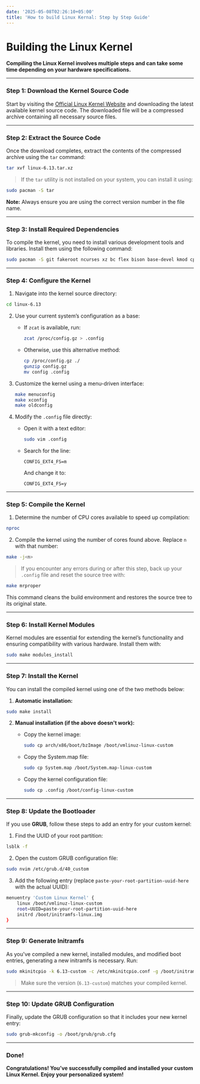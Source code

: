 ```yaml
---
date: '2025-05-08T02:26:10+05:00'
title: 'How to build Linux Kernal: Step by Step Guide'
---
```


# Building the Linux Kernel

**Compiling the Linux Kernel involves multiple steps and can take some time depending on your hardware specifications.**

---

### Step 1: Download the Kernel Source Code

Start by visiting the [Official Linux Kernel Website](https://www.kernel.org/) and downloading the latest available kernel source code. The downloaded file will be a compressed archive containing all necessary source files.

---

### Step 2: Extract the Source Code

Once the download completes, extract the contents of the compressed archive using the `tar` command:

```bash
tar xvf linux-6.13.tar.xz
```

> If the `tar` utility is not installed on your system, you can install it using:

```bash
sudo pacman -S tar
```

**Note:** Always ensure you are using the correct version number in the file name.

---

### Step 3: Install Required Dependencies

To compile the kernel, you need to install various development tools and libraries. Install them using the following command:

```bash
sudo pacman -S git fakeroot ncurses xz bc flex bison base-devel kmod cpio perl binutils util-linux jfsutils e2fsprogs xfsprogs squashfs-tools quota-tools
```

---

### Step 4: Configure the Kernel

1. Navigate into the kernel source directory:

```bash
cd linux-6.13
```

2. Use your current system’s configuration as a base:

   - If `zcat` is available, run:
     ```bash
     zcat /proc/config.gz > .config
     ```

   - Otherwise, use this alternative method:
     ```bash
     cp /proc/config.gz ./
     gunzip config.gz
     mv config .config
     ```

3. Customize the kernel using a menu-driven interface:
   ```bash
   make menuconfig
   make xconfig
   make oldconfig
   ```

4. Modify the `.config` file directly:

   - Open it with a text editor:
     ```bash
     sudo vim .config
     ```

   - Search for the line:
     ```
     CONFIG_EXT4_FS=m
     ```
     And change it to:
     ```
     CONFIG_EXT4_FS=y
     ```

---

### Step 5: Compile the Kernel

1. Determine the number of CPU cores available to speed up compilation:

```bash
nproc
```

2. Compile the kernel using the number of cores found above. Replace `n` with that number:

```bash
make -j<n>
```

> If you encounter any errors during or after this step, back up your `.config` file and reset the source tree with:

```bash
make mrproper
```

This command cleans the build environment and restores the source tree to its original state.

---

### Step 6: Install Kernel Modules

Kernel modules are essential for extending the kernel’s functionality and ensuring compatibility with various hardware. Install them with:

```bash
sudo make modules_install
```

---

### Step 7: Install the Kernel

You can install the compiled kernel using one of the two methods below:

1. **Automatic installation:**

```bash
sudo make install
```

2. **Manual installation (if the above doesn't work):**

   - Copy the kernel image:
     ```bash
     sudo cp arch/x86/boot/bzImage /boot/vmlinuz-linux-custom
     ```

   - Copy the System.map file:
     ```bash
     sudo cp System.map /boot/System.map-linux-custom
     ```

   - Copy the kernel configuration file:
     ```bash
     sudo cp .config /boot/config-linux-custom
     ```

---

### Step 8: Update the Bootloader

If you use **GRUB**, follow these steps to add an entry for your custom kernel:

1. Find the UUID of your root partition:

```bash
lsblk -f
```

2. Open the custom GRUB configuration file:

```bash
sudo nvim /etc/grub.d/40_custom
```

3. Add the following entry (replace `paste-your-root-partition-uuid-here` with the actual UUID):

```bash
menuentry 'Custom Linux Kernel' {
    linux /boot/vmlinuz-linux-custom
    root=UUID=paste-your-root-partition-uuid-here
    initrd /boot/initramfs-linux.img
}
```

---

### Step 9: Generate Initramfs

As you've compiled a new kernel, installed modules, and modified boot entries, generating a new initramfs is necessary. Run:

```bash
sudo mkinitcpio -k 6.13-custom -c /etc/mkinitcpio.conf -g /boot/initramfs-linux-custom.img
```

> Make sure the version (`6.13-custom`) matches your compiled kernel.

---

### Step 10: Update GRUB Configuration

Finally, update the GRUB configuration so that it includes your new kernel entry:

```bash
sudo grub-mkconfig -o /boot/grub/grub.cfg
```

---

### Done!

**Congratulations! You’ve successfully compiled and installed your custom Linux Kernel. Enjoy your personalized system!**

